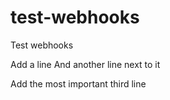 # test-webhooks
Test webhooks


Add a line
And another line next to it


Add the most important third line


